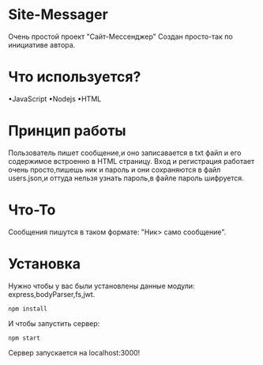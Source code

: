 # Site-Messager
Очень простой проект "Сайт-Мессенджер"
Создан просто-так по инициативе автора.
# Что используется?
•JavaScript
•Nodejs
•HTML
# Принцип работы
Пользователь пишет сообщение,и оно записавается в txt файл и его содержимое встроенно в HTML страницу.
Вход и регистрация работает очень просто,пишешь ник и пароль и они сохраняются в файл users.json,и оттуда нельзя узнать пароль,в файле пароль шифруется.
# Что-То
Сообщения пишутся в таком формате: "Ник> само сообщение".
# Установка
Нужно чтобы у вас были установлены данные модули: express,bodyParser,fs,jwt.
```
npm install
```
И чтобы запустить сервер:
```
npm start
```
Сервер запускается на localhost:3000!
